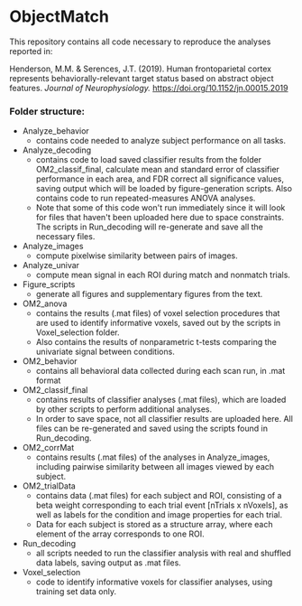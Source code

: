 # ObjectMatch

This repository contains all code necessary to reproduce the analyses reported in:<p>
Henderson, M.M. & Serences, J.T. (2019). Human frontoparietal cortex represents behaviorally-relevant target status based on abstract object features. <em>Journal of Neurophysiology.</em> <https://doi.org/10.1152/jn.00015.2019>
### Folder structure:
+ Analyze_behavior 
  - contains code needed to analyze subject performance on all tasks.
+ Analyze_decoding 
  - contains code to load saved classifier results from the folder OM2_classif_final, calculate mean and standard error of classifier performance in each area, and FDR correct all significance values, saving output which will be loaded by figure-generation scripts. Also contains code to run repeated-measures ANOVA analyses. 
  - Note that some of this code won't run immediately since it will look for files that haven't been uploaded here due to space constraints. The scripts in Run_decoding will re-generate and save all the necessary files.
+ Analyze_images 
  - compute pixelwise similarity between pairs of images.
+ Analyze_univar 
  - compute mean signal in each ROI during match and nonmatch trials.
+ Figure_scripts 
  - generate all figures and supplementary figures from the text.
+ OM2_anova 
  - contains the results (.mat files) of voxel selection procedures that are used to identify informative voxels, saved out by the scripts in Voxel_selection folder. 
  - Also contains the results of nonparametric t-tests comparing the univariate signal between conditions.
+ OM2_behavior 
  - contains all behavioral data collected during each scan run, in .mat format
+ OM2_classif_final 
  - contains results of classifier analyses (.mat files), which are loaded by other scripts to perform additional analyses. 
  - In order to save space, not all classifier results are uploaded here. All files can be re-generated and saved using the scripts found in Run_decoding. 
+ OM2_corrMat 
  - contains results (.mat files) of the analyses in Analyze_images, including pairwise similarity between all images viewed by each subject.
+ OM2_trialData 
  - contains data (.mat files) for each subject and ROI, consisting of a beta weight corresponding to each trial event [nTrials x nVoxels], as well as labels for the condition and image properties for each trial. 
  - Data for each subject is stored as a structure array, where each element of the array corresponds to one ROI. 
+ Run_decoding 
  - all scripts needed to run the classifier analysis with real and shuffled data labels, saving output as .mat files.
+ Voxel_selection 
  - code to identify informative voxels for classifier analyses, using training set data only.





